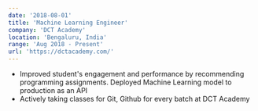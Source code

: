 ```yaml
---
date: '2018-08-01'
title: 'Machine Learning Engineer'
company: 'DCT Academy'
location: 'Bengaluru, India'
range: 'Aug 2018 - Present'
url: 'https://dctacademy.com/'
---
```


- Improved student's engagement and performance by recommending programming assignments. Deployed Machine Learning model to production as an API
- Actively taking classes for Git, Github for every batch at DCT Academy
